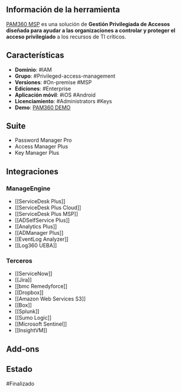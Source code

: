 ## Información de la herramienta

[PAM360 MSP](https://www.manageengine.com/privileged-access-management/help/) es una solución de **Gestión Privilegiada de Accesos diseñada para ayudar a las organizaciones a controlar y proteger el acceso privilegiado** a los recursos de TI críticos.
## Características

+ **Dominio**: #IAM 
+ **Grupo**: #Privileged-access-management 
+ **Versiones**: #On-premise #MSP 
+ **Ediciones**: #Enterprise 
+ **Aplicación móvil**: #iOS #Android 
+ **Licenciamiento**: #Administrators #Keys 
+ **Demo**: [PAM360 DEMO](https://pam360mspdemo.manageengine.com/PassTrixMain.cc#/admin/MEIntegrations/nonJSP)
## Suite

+ Password Manager Pro
+ Access Manager Plus
+ Key Manager Plus
## Integraciones
### ManageEngine

+ [[ServiceDesk Plus]]
+ [[ServiceDesk Plus Cloud]]
+ [[ServiceDesk Plus MSP]]
+ [[ADSelfService Plus]]
+ [[Analytics Plus]]
+ [[ADManager Plus]]
+ [[EventLog Analyzer]]
+ [[Log360 UEBA]]
### Terceros

+ [[ServiceNow]]
+ [[Jira]]
+ [[bmc Remedyforce]]
+ [[Dropbox]]
+ [[Amazon Web Services S3]]
+ [[Box]]
+ [[Splunk]]
+ [[Sumo Logic]]
+ [[Microsoft Sentinel]]
+ [[InsightVM]]
## Add-ons

## Estado

#Finalizado 